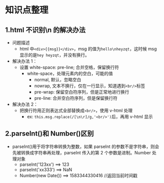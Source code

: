 # 知识点整理

## 1.html 不识别\n 的解决办法

- 问题描述
  - html 中`<div>{{msg}}</div>`，msg 的值为`hello\nheyzqt`，这时候 msg 显示的是`hey heyzqt`，并没有换行。
- 解决办法 1：
  - 设置 white-space: pre-line; 合并空格，保留换行符
    - white-space，处理元素内的空白，可能的值
      - normal, 默认，忽略空白
      - nowrap, 文本不换行，仅在一行显示，知道遇到`<br/>`标签
      - pre-wrap: 保留空白符序列，但是正常地进行换行
      - pre-line: 合并空白符序列，但是保留换行符
- 解决办法 2：
  - 把换行符用正则表达式全部替换成`<br/>`，使用 v-html 处理
    - ex: `this.msg.replace(/[\n\r]/g,'<br/>')`后，再用 v-html 显示

## 2.parseInt()和 Number()区别

- parseInt()用于将字符串转换为整数，如果 parseInt 的参数不是字符串，则会先被转换成字符串再处理，parseInt 传入的第 2 个参数是进制。Number 处理对象
  - parseInt('123xx') ==> 123
  - parseInt('xx333') ==> NaN
  - Number(new Date()) ==> 1583344330416 //返回当前时间戳
